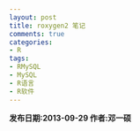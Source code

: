 ```yaml
---
layout: post
title: roxygen2 笔记
comments: true
categories:
- R
tags:
- RMySQL
- MySQL
- R语言
- R软件
---
```


<b>发布日期:2013-09-29 作者:邓一硕</b>

